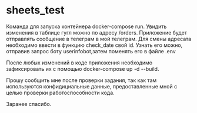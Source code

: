 # sheets_test


Команда для запуска контейнера docker-compose run.
Увидить изменения в таблице гугл можно по адресу  /orders.
Приложение будет отправлять сообщение в телеграм в мой телеграм.
Для смены адресата необходимо ввести в функцию check_date свой id.
Узнать его можно, отправив запрос боту userinfobot,затем поменять его в файле .env

После любых изменений в коде приложения необходимо зафиксировать их с помощью docker-compose up -d --build.

Прошу сообщить мне после проверки задания, так как там используются конфидициальные данные, предоставленные мной с целью проверки
работоспособности кода.

Заранее спасибо.
